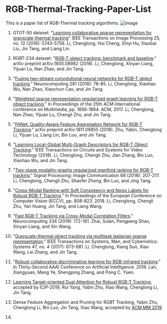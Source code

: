 # RGB-Thermal-Tracking-Paper-List 

This is a paper list of RGB-Thermal tracking algorithms.
![image](https://github.com/wangxiao5791509/RGB-Thermal-Tracking-Paper-List/blob/master/pipeline2.png)



1. GTOT-50 dataset: "[Learning collaborative sparse representation for grayscale-thermal tracking](https://ieeexplore.ieee.org/document/7577747/)" IEEE Transactions on Image Processing 25, no. 12 (2016): 5743-5756.
Li, Chenglong, Hui Cheng, Shiyi Hu, Xiaobai Liu, Jin Tang, and Liang Lin. 

2. RGBT-234 dataset: "[RGB-T object tracking: benchmark and baseline](https://arxiv.org/pdf/1805.08982)." arXiv preprint arXiv:1805.08982 (2018).
Li, Chenglong, Xinyan Liang, Yijuan Lu, Nan Zhao, and Jin Tang. 

3. "[Fusing two-stream convolutional neural networks for RGB-T object tracking](https://www.sciencedirect.com/science/article/pii/S0925231217318271)." Neurocomputing 281 (2018): 78-85.
Li, Chenglong, Xiaohao Wu, Nan Zhao, Xiaochun Cao, and Jin Tang. 

4. "[Weighted sparse representation regularized graph learning for RGB-T object tracking](https://dl.acm.org/citation.cfm?id=3123289)." In Proceedings of the 25th ACM international conference on Multimedia, pp. 1856-1864. ACM, 2017.
Li, Chenglong, Nan Zhao, Yijuan Lu, Chengli Zhu, and Jin Tang. 

5. "[FANet: Quality-Aware Feature Aggregation Network for RGB-T Tracking](https://arxiv.org/pdf/1811.09855)." arXiv preprint arXiv:1811.09855 (2018).
Zhu, Yabin, Chenglong Li, Yijuan Lu, Liang Lin, Bin Luo, and Jin Tang. 

6. "[Learning Local-Global Multi-Graph Descriptors for RGB-T Object Tracking](https://ieeexplore.ieee.org/abstract/document/8485393/)." IEEE Transactions on Circuits and Systems for Video Technology (2018).
Li, Chenglong, Chengli Zhu, Jian Zhang, Bin Luo, Xiaohao Wu, and Jin Tang. 

7. "[Two-stage modality-graphs regularized manifold ranking for RGB-T tracking](https://www.sciencedirect.com/science/article/pii/S0923596518304892)." Signal Processing: Image Communication 68 (2018): 207-217.
Li, Chenglong, Chengli Zhu, Shaofei Zheng, Bin Luo, and Jing Tang. 

8. "[Cross-Modal Ranking with Soft Consistency and Noisy Labels for Robust RGB-T Tracking](http://openaccess.thecvf.com/content_ECCV_2018/papers/Chenglong_Li_Cross-Modal_Ranking_with_ECCV_2018_paper.pdf)." In Proceedings of the European Conference on Computer Vision (ECCV), pp. 808-823. 2018.
Li, Chenglong, Chengli Zhu, Yan Huang, Jin Tang, and Liang Wang. 

9. "[Fast RGB-T Tracking via Cross-Modal Correlation Filters](https://www.sciencedirect.com/science/article/pii/S0925231219300347)." Neurocomputing 334 (2019): 172-181.
Zhai, Sulan, Pengpeng Shao, Xinyan Liang, and Xin Wang. 

10. "[Grayscale-thermal object tracking via multitask laplacian sparse representation](https://ieeexplore.ieee.org/abstract/document/7822984/)." IEEE Transactions on Systems, Man, and Cybernetics: Systems 47, no. 4 (2017): 673-681.
Li, Chenglong, Xiang Sun, Xiao Wang, Lei Zhang, and Jin Tang. 

11. "[Robust collaborative discriminative learning for RGB-infrared tracking](https://www.aaai.org/ocs/index.php/AAAI/AAAI18/paper/viewPDFInterstitial/16878/16289)." In Thirty-Second AAAI Conference on Artificial Intelligence. 2018.
Lan, Xiangyuan, Mang Ye, Shengping Zhang, and Pong C. Yuen. 

12. [Learning Target-oriented Dual Attention for Robust RGB-T Tracking](https://cmsworkshops.com/ICIP2019/Papers/AcceptedPapers.asp), accepted by ICIP-2019, Rui Yang, Yabin Zhu, Xiao Wang, Chenglong Li, Jin Tang. 

13. Dense Feature Aggregation and Pruning for RGBT Tracking, Yabin Zhu, Chenglong Li, Bin Luo, Jin Tang, Xiao Wang, accepted by [ACM MM 2019](https://www.acmmm.org/2019/) 

14. 























